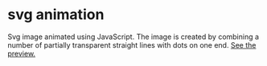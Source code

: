 # svg animation

Svg image animated using JavaScript. The image is created by combining a number of partially transparent straight lines with dots on one end. [See the preview.](https://weterynarzfred.github.io/svg-circle/)